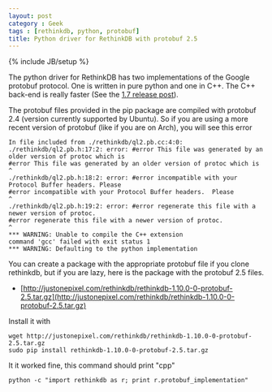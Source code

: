 ```yaml
---
layout: post
category : Geek
tags : [rethinkdb, python, protobuf]
title: Python driver for RethinkDB with protobuf 2.5
---
```

{% include JB/setup %}

The python driver for RethinkDB has two implementations of the Google protobuf protocol.
One is written in pure python and one in C++. The C++ back-end is really faster (See the
[1.7 release post](http://rethinkdb.com/blog/1.7-release/)).

The protobuf files provided in the pip package are compiled with protobuf 2.4 (version
currently supported by Ubuntu). So if you are using a more recent version of protobuf
(like if you are on Arch), you will see this error

```
In file included from ./rethinkdb/ql2.pb.cc:4:0:
./rethinkdb/ql2.pb.h:17:2: error: #error This file was generated by an older version of protoc which is
#error This file was generated by an older version of protoc which is
^
./rethinkdb/ql2.pb.h:18:2: error: #error incompatible with your Protocol Buffer headers. Please
#error incompatible with your Protocol Buffer headers.  Please
^
./rethinkdb/ql2.pb.h:19:2: error: #error regenerate this file with a newer version of protoc.
#error regenerate this file with a newer version of protoc.
^
*** WARNING: Unable to compile the C++ extension
command 'gcc' failed with exit status 1
*** WARNING: Defaulting to the python implementation
```

You can create a package with the appropriate protobuf file if you clone rethinkdb, but
if you are lazy, here is the package with the protobuf 2.5 files.

- [http://justonepixel.com/rethinkdb/rethinkdb-1.10.0-0-protobuf-2.5.tar.gz](http://justonepixel.com/rethinkdb/rethinkdb-1.10.0-0-protobuf-2.5.tar.gz)


Install it with

```
wget http://justonepixel.com/rethinkdb/rethinkdb-1.10.0-0-protobuf-2.5.tar.gz
sudo pip install rethinkdb-1.10.0-0-protobuf-2.5.tar.gz
```

It it worked fine, this command should print "cpp"

```
python -c "import rethinkdb as r; print r.protobuf_implementation"
```
